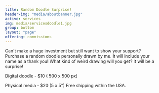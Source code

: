 ```yaml
---
title: Random Doodle Surprise!
header-img: "media/aboutbanner.jpg"
active: services
img: media/servicesdoodle1.jpg
group: bottom
layout: "page"
offering: commissions
---
```


Can't make a huge investment but still want to show your support? Purchase a random doodle personally drawn by me. It will include your name as a thank you! What kind of weird drawing will you get? It will be a surprise!

Digital doodle - $10 ( 500 x 500 px)


Physical media - $20 (5 x 5") Free shipping within the USA.

